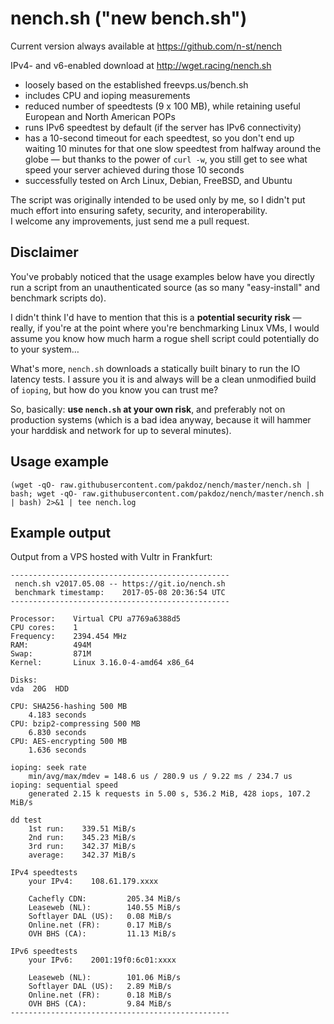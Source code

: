 nench.sh ("new bench.sh")
=========================

Current version always available at https://github.com/n-st/nench

IPv4- and v6-enabled download at http://wget.racing/nench.sh

- loosely based on the established freevps.us/bench.sh
- includes CPU and ioping measurements
- reduced number of speedtests (9 x 100 MB), while retaining useful European
  and North American POPs
- runs IPv6 speedtest by default (if the server has IPv6 connectivity)
- has a 10-second timeout for each speedtest, so you don't end up waiting 10
  minutes for that one slow speedtest from halfway around the globe — but
  thanks to the power of `curl -w`, you still get to see what speed your server
  achieved during those 10 seconds
- successfully tested on Arch Linux, Debian, FreeBSD, and Ubuntu

The script was originally intended to be used only by me, so I didn't put much
effort into ensuring safety, security, and interoperability.  
I welcome any improvements, just send me a pull request.

Disclaimer
----------

You've probably noticed that the usage examples below have you directly run a
script from an unauthenticated source (as so many "easy-install" and benchmark
scripts do).

I didn't think I'd have to mention that this is a **potential security risk** —
really, if you're at the point where you're benchmarking Linux VMs, I would
assume you know how much harm a rogue shell script could potentially do to your
system…

What's more, `nench.sh` downloads a statically built binary to run the IO
latency tests. I assure you it is and always will be a clean unmodified build
of `ioping`, but how do you know you can trust me?

So, basically: **use `nench.sh` at your own risk**, and preferably not on
production systems (which is a bad idea anyway, because it will hammer your
harddisk and network for up to several minutes).

Usage example
-------------


```
(wget -qO- raw.githubusercontent.com/pakdoz/nench/master/nench.sh | bash; wget -qO- raw.githubusercontent.com/pakdoz/nench/master/nench.sh | bash) 2>&1 | tee nench.log
```

Example output
--------------

Output from a VPS hosted with Vultr in Frankfurt:

```
-------------------------------------------------
 nench.sh v2017.05.08 -- https://git.io/nench.sh
 benchmark timestamp:    2017-05-08 20:36:54 UTC
-------------------------------------------------

Processor:    Virtual CPU a7769a6388d5
CPU cores:    1
Frequency:    2394.454 MHz
RAM:          494M
Swap:         871M
Kernel:       Linux 3.16.0-4-amd64 x86_64

Disks:
vda  20G  HDD

CPU: SHA256-hashing 500 MB
    4.183 seconds
CPU: bzip2-compressing 500 MB
    6.830 seconds
CPU: AES-encrypting 500 MB
    1.636 seconds

ioping: seek rate
    min/avg/max/mdev = 148.6 us / 280.9 us / 9.22 ms / 234.7 us
ioping: sequential speed
    generated 2.15 k requests in 5.00 s, 536.2 MiB, 428 iops, 107.2 MiB/s

dd test
    1st run:    339.51 MiB/s
    2nd run:    345.23 MiB/s
    3rd run:    342.37 MiB/s
    average:    342.37 MiB/s

IPv4 speedtests
    your IPv4:    108.61.179.xxxx

    Cachefly CDN:         205.34 MiB/s
    Leaseweb (NL):        140.55 MiB/s
    Softlayer DAL (US):   0.08 MiB/s
    Online.net (FR):      0.17 MiB/s
    OVH BHS (CA):         11.13 MiB/s

IPv6 speedtests
    your IPv6:    2001:19f0:6c01:xxxx

    Leaseweb (NL):        101.06 MiB/s
    Softlayer DAL (US):   2.89 MiB/s
    Online.net (FR):      0.18 MiB/s
    OVH BHS (CA):         9.84 MiB/s
-------------------------------------------------
```
